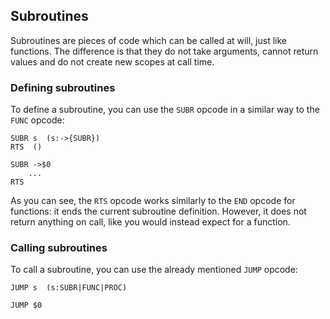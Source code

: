 ## Subroutines

Subroutines are pieces of code which can be called at will, just like functions.
The difference is that they do not take arguments, cannot return values and do not create new scopes at call time.

### Defining subroutines

To define a subroutine, you can use the `SUBR` opcode in a similar way to the `FUNC` opcode:
```
SUBR s  (s:->{SUBR})
RTS  ()

SUBR ->$0
    ...
RTS
```
As you can see, the `RTS` opcode works similarly to the `END` opcode for functions: it ends the current subroutine definition.
However, it does not return anything on call, like you would instead expect for a function.

### Calling subroutines

To call a subroutine, you can use the already mentioned `JUMP` opcode:
```
JUMP s  (s:SUBR|FUNC|PROC)

JUMP $0
```
